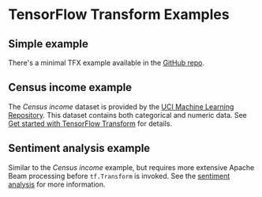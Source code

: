 <!-- See: www.tensorflow.org/tfx/transform/ -->

# TensorFlow Transform Examples

## Simple example

There's a minimal TFX example available in the [GitHub repo](./simple_example.py).

## Census income example

The *Census income* dataset is provided by the
[UCI Machine Learning Repository](https://archive.ics.uci.edu/ml/datasets/Census+Income).
This dataset contains both categorical and numeric data. See
[Get started with TensorFlow Transform](https://github.com/tensorflow/transform/blob/master/docs/get_started.md)
for details.

## Sentiment analysis example

Similar to the *Census income* example, but requires more extensive Apache Beam
processing before `tf.Transform` is invoked. See the
[sentiment analysis](./sentiment.md) for more information.
